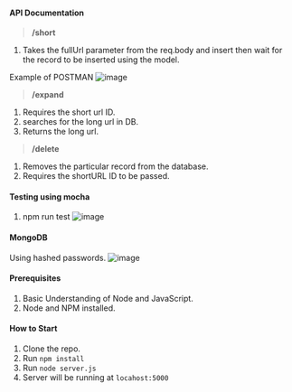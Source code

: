 #### API Documentation
> **/short** 
1. Takes the fullUrl parameter from the req.body and insert then wait for the record to be inserted using the model.

Example of POSTMAN
![image](https://user-images.githubusercontent.com/46645259/186361927-9e1bf319-753f-41ac-a5e0-27df0abe057c.png)

> **/expand** 
1. Requires the short url ID.
2. searches for the long url in DB.
3. Returns the long url.

> **/delete** 
1. Removes the particular record from the database.
2. Requires the shortURL ID to be passed. 

#### Testing using mocha
1. npm run test
![image](https://user-images.githubusercontent.com/46645259/186401170-2918cd2f-8da9-4455-a945-75e4a47269f6.png)

#### MongoDB
Using hashed passwords.
![image](https://user-images.githubusercontent.com/46645259/186421157-69096794-22ed-4787-9aac-8aa409d42146.png)


#### Prerequisites

1. Basic Understanding of Node and JavaScript.
2. Node and NPM installed.

#### How to Start

1. Clone the repo. 
2. Run `npm install`
3. Run `node server.js`
4. Server will be running at `locahost:5000`

